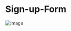 # Sign-up-Form
![image](https://github.com/Alonso8729/Sign-up-Form/assets/119747342/c6deff4f-4469-431c-9cab-29e149aa43db)

